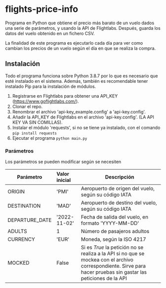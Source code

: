 # flights-price-info
Programa en Python que obtiene el precio más barato de un vuelo dados una serie de parámetros, y usando la API de Flightlabs. Después, guarda los datos del vuelo obtenido en un fichero CSV. 

La finalidad de este programa es ejecutarlo cada día para ver como cambian los precios de un vuelo según el día en que se realiza la compra.

## Instalación
Todo el programa funciona sobre Python 3.8.7 por lo que es necesario que esté instalado en el sistema. Además, también es recomendable tener instalado Pip para la instalación de módulos.
1. Registrarse en Flightlabs para obtener una API_KEY (https://www.goflightlabs.com/).
2. Clonar el repo.
3. Renombrar el archivo 'api-key_example.config' a 'api-key.config'.
4. Añadir la API_KEY de Flightlabs en el archivo 'api-key.config'. (LA API KEY VA SIN COMILLAS).
5. Instalar el módulo 'requests', si no se tiene ya instalado, con el comando `pip install requests `
6. Ejecutar el programa `python main.py`

### Parámetros
Los parámetros se pueden modificar según se necesiten

| Parámetro       | Valor inicial | Descripción                                               |
|-----------------|:--------------|-----------------------------------------------------------|
| ORIGIN          | 'PMI'         | Aeropuerto de origen del vuelo, según su código IATA |
| DESTINATION     | 'MAD'         | Aeropuerto de destino del vuelo, según su código IATA |
| DEPARTURE_DATE  | '2022-11-02'  | Fecha de salida del vuelo, en formato 'YYYY-MM-DD' |
| ADULTS          | 1             | Número de pasajeros adultos |
| CURRENCY        | 'EUR'         | Moneda, según la ISO 4217 |
| MOCKED          | False         | Si es *True* la petición no se realiza a la API si no que se mockea con el archivo correspondiente. Sirve para hacer pruebas sin gastar las peticiones de la API |
